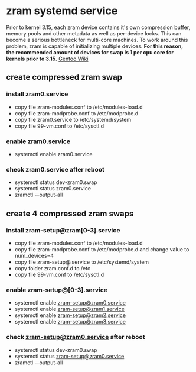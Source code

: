 # zram systemd service

Prior to kernel 3.15, each zram device contains it's own compression buffer, memory pools and other metadata as well as per-device locks. This can become a serious bottleneck for multi-core machines. To work around this problem, zram is capable of initializing multiple devices. **For this reason, the recommended amount of devices for swap is 1 per cpu core for kernels prior to 3.15.** [Gentoo Wiki][reference]

## create compressed zram swap

### install zram0.service

- copy file zram-modules.conf to /etc/modules-load.d
- copy file zram-modprobe.conf to /etc/modprobe.d
- copy file zram0.service to /etc/systemd/system
- copy file 99-vm.conf to /etc/sysctl.d

### enable zram0.service

- systemctl enable zram0.service

### check zram0.service after reboot

- systemctl status dev-zram0.swap
- systemctl status zram0.service
- zramctl --output-all

## create 4 compressed zram swaps

### install zram-setup@zram[0-3].service

- copy file zram-modules.conf to /etc/modules-load.d
- copy file zram-modprobe.conf to /etc/modprobe.d and change value to num_devices=4
- copy file zram-setup@.service to /etc/systemd/system
- copy folder zram.conf.d to /etc
- copy file 99-vm.conf to /etc/sysctl.d

### enable zram-setup@[0-3].service

- systemctl enable zram-setup@zram0.service
- systemctl enable zram-setup@zram1.service
- systemctl enable zram-setup@zram2.service
- systemctl enable zram-setup@zram3.service

### check zram-setup@zram0.service after reboot

- systemctl status dev-zram0.swap
- systemctl status zram-setup@zram0.service
- zramctl --output-all

[reference]: https://wiki.gentoo.org/wiki/Zram#Caveats.2FCons
